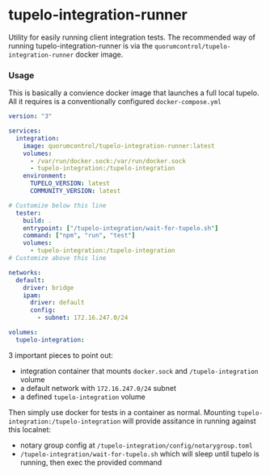 # tupelo-integration-runner
Utility for easily running client integration tests. The recommended way of running tupelo-integration-runner is via the `quorumcontrol/tupelo-integration-runner` docker image.

### Usage
This is basically a convience docker image that launches a full local tupelo. All it requires is a conventionally configured `docker-compose.yml`


``` yaml
version: "3"

services:
  integration:
    image: quorumcontrol/tupelo-integration-runner:latest
    volumes:
      - /var/run/docker.sock:/var/run/docker.sock
      - tupelo-integration:/tupelo-integration
    environment:
      TUPELO_VERSION: latest
      COMMUNITY_VERSION: latest

# Customize below this line
  tester:
    build: .
    entrypoint: ["/tupelo-integration/wait-for-tupelo.sh"]
    command: ["npm", "run", "test"]
    volumes:
      - tupelo-integration:/tupelo-integration
# Customize above this line

networks:
  default:
    driver: bridge
    ipam:
      driver: default
      config:
        - subnet: 172.16.247.0/24

volumes:
  tupelo-integration:
```

3 important pieces to point out:
- integration container that mounts `docker.sock` and `/tupelo-integration` volume
- a default network with `172.16.247.0/24` subnet
- a defined `tupelo-integration` volume

Then simply use docker for tests in a container as normal. Mounting `tupelo-integration:/tupelo-integration` will provide assitance in running against this localnet:
- notary group config at `/tupelo-integration/config/notarygroup.toml`
- `/tupelo-integration/wait-for-tupelo.sh` which will sleep until tupelo is running, then exec the provided command